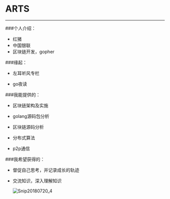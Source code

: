 # ARTS

---

###个人介绍：

- 红猪
- 中国银联
- 区块链开发，gopher

###缘起：

- 左耳听风专栏

- go夜读

###我能提供的：

- 区块链架构及实施

- golang源码包分析

- 区块链源码分析

- 分布式算法

- p2p通信

###我希望获得的：

- 督促自己思考，并记录成长的轨迹

- 交流知识，深入理解知识

  ![Snip20180720_4](/Users/zhangyongwei/Desktop/Snip20180720_4.png)